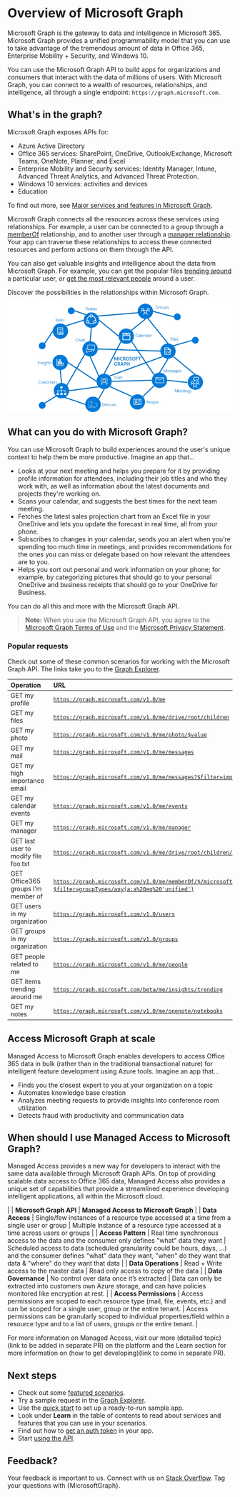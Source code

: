 # Overview of Microsoft Graph

Microsoft Graph is the gateway to data and intelligence in Microsoft 365. Microsoft Graph provides a unified programmability model that you can use to take advantage of the tremendous amount of data in Office 365, Enterprise Mobility + Security, and Windows 10. 

You can use the Microsoft Graph API to build apps for organizations and consumers that interact with the data of millions of users. With Microsoft Graph, you can connect to a wealth of resources, relationships, and intelligence, all through a single endpoint: `https://graph.microsoft.com`.

## What's in the graph?
Microsoft Graph exposes APIs for:

- Azure Active Directory
- Office 365 services: SharePoint, OneDrive, Outlook/Exchange, Microsoft Teams, OneNote, Planner, and Excel
- Enterprise Mobility and Security services: Identity Manager, Intune, Advanced Threat Analytics, and Advanced Threat Protection.
- Windows 10 services: activities and devices
- Education

To find out more, see 
[Major services and features in Microsoft Graph](../concepts/overview-major-services.md).

Microsoft Graph connects all the resources across these services using relationships. For example, a user can be connected to a group through a [memberOf](../api-reference/v1.0/api/user_list_memberof.md) relationship, and to another user through a [manager relationship](../api-reference/v1.0/api/user_list_manager.md). Your app can traverse these relationships to access these connected resources and perform actions on them through the API.

You can also get valuable insights and intelligence about the data from Microsoft Graph. For example, you can get the popular files [trending around](../api-reference/beta/resources/insights_trending.md) a particular user, or [get the most relevant people](../api-reference/beta/api/user_list_people.md) around a user.

Discover the possibilities in the relationships within Microsoft Graph.

![An image showing the primary resources and relationships that are part of the graph](images/microsoft_graph.png)

## What can you do with Microsoft Graph? 

You can use Microsoft Graph to build experiences around the user's unique context to help them be more productive. Imagine an app that...

- Looks at your next meeting and helps you prepare for it by providing profile information for attendees, including their job titles and who they work with, as well as information about the latest documents and projects they're working on.
- Scans your calendar, and suggests the best times for the next team meeting.
- Fetches the latest sales projection chart from an Excel file in your OneDrive and lets you update the forecast in real time, all from your phone.
- Subscribes to changes in your calendar, sends you an alert when you’re spending too much time in meetings, and provides recommendations for the ones you can miss or delegate based on how relevant the attendees are to you.
- Helps you sort out personal and work information on your phone; for example, by categorizing pictures that should go to your personal OneDrive and business receipts that should go to your OneDrive for Business.

You can do all this and more with the Microsoft Graph API.

>**Note:** When you use the Microsoft Graph API, you agree to the [Microsoft Graph Terms of Use](https://developer.microsoft.com/en-us/graph/docs/misc/terms-of-use) and the [Microsoft Privacy Statement](https://go.microsoft.com/fwlink/?LinkId=521839).

### Popular requests

Check out some of these common scenarios for working with the Microsoft Graph API. The links take you to the [Graph Explorer](https://developer.microsoft.com/en-us/graph/graph-explorer).

| **Operation**	| **URL** |
|:--------------------------|:----------------------------------------|
|   GET my profile |	[`https://graph.microsoft.com/v1.0/me`](https://developer.microsoft.com/graph/graph-explorer/?request=me&version=v1.0) |
|   GET my files | [`https://graph.microsoft.com/v1.0/me/drive/root/children`](https://developer.microsoft.com/graph/graph-explorer/?request=me%2Fdrive%2Froot%2Fchildren&version=v1.0) |
|   GET my photo | [`https://graph.microsoft.com/v1.0/me/photo/$value`](https://developer.microsoft.com/graph/graph-explorer/?request=me%2Fphoto%2F%24value&version=v1.0) |
|   GET my mail |	[`https://graph.microsoft.com/v1.0/me/messages`](https://developer.microsoft.com/graph/graph-explorer/?request=me%2Fmessages&version=v1.0) |
|   GET my high importance email | [`https://graph.microsoft.com/v1.0/me/messages?$filter=importance%20eq%20'high'`](https://developer.microsoft.com/graph/graph-explorer/?request=me%2Fmessages%3F%24filter%3Dimportance%2520eq%2520'high'&version=v1.0) |
|   GET my calendar events |	[`https://graph.microsoft.com/v1.0/me/events`](https://developer.microsoft.com/graph/graph-explorer/?request=me%2Fevents&version=v1.0) |
|   GET my manager	| [`https://graph.microsoft.com/v1.0/me/manager`](https://developer.microsoft.com/graph/graph-explorer/?request=me%2Fmanager&version=v1.0) |
|   GET last user to modify file foo.txt |	[`https://graph.microsoft.com/v1.0/me/drive/root/children/foo.txt/lastModifiedByUser`](https://developer.microsoft.com/graph/graph-explorer/?request=me%2Fdrive%2Froot%2Fchildren%2Ffoo.txt%2FlastModifiedByUser&version=v1.0) |
|   GET Office365 groups I’m member of|	[`https://graph.microsoft.com/v1.0/me/memberOf/$/microsoft.graph.group?$filter=groupTypes/any(a:a%20eq%20'unified')`](https://developer.microsoft.com/graph/graph-explorer/?request=me%2FmemberOf%2F%24%2Fmicrosoft.graph.group%3F%24filter%3DgroupTypes%2Fany(a%3Aa%2520eq%2520'unified')&version=v1.0) |
|   GET users in my organization	 | [`https://graph.microsoft.com/v1.0/users`](https://developer.microsoft.com/graph/graph-explorer/?request=users&version=v1.0) |
|   GET groups in my organization |	[`https://graph.microsoft.com/v1.0/groups`](https://developer.microsoft.com/graph/graph-explorer/?request=groups&version=v1.0) |
|   GET people related to me	| [`https://graph.microsoft.com/v1.0/me/people`](https://developer.microsoft.com/graph/graph-explorer/?request=me%2Fpeople&version=beta)  |
|   GET items trending around me |	[`https://graph.microsoft.com/beta/me/insights/trending`](https://developer.microsoft.com/graph/graph-explorer/?request=me%2Finsights%2Ftrending&version=beta) |
|   GET my notes |	[`https://graph.microsoft.com/v1.0/me/onenote/notebooks`](https://developer.microsoft.com/graph/graph-explorer/?request=me%2Fonenote%2Fnotebooks&version=beta) |

## Access Microsoft Graph at scale

Managed Access to Microsoft Graph enables developers to access Office 365 data in bulk (rather than in the traditional transactional nature) for intelligent feature development using Azure tools. Imagine an app that…
- Finds you the closest expert to you at your organization on a topic 
- Automates knowledge base creation
- Analyzes meeting requests to provide insights into conference room utilization
- Detects fraud with productivity and communication data

## When should I use Managed Access to Microsoft Graph?

Managed Access provides a new way for developers to interact with the same data available through Microsoft Graph APIs. On top of providing scalable data access to Office 365 data, Managed Access also provides a unique set of capabilities that provide a streamlined experience developing intelligent applications, all within the Microsoft cloud.

| | **Microsoft Graph API** | **Managed Access to Microsoft Graph** |
| **Data Access** | Single/few instances of a resource type accessed at a time from a single user or group | Multiple instance of a resource type accessed at a time across users or groups |
| **Access Pattern** | Real time synchronous access to the data and the consumer only defines "what" data they want |  Scheduled access to data (scheduled granularity could be hours, days, …) and the consumer defines "what" data they want, "when" do they want that data & "where" do they want that data |
| **Data Operations** | Read + Write access to the master data | Read only access to copy of the data |
| **Data Governance** | No control over data once it’s extracted | Data can only be extracted into customers own Azure storage, and can have policies monitored like encryption at rest. |
| **Access Permissions** | Access permissions are scoped to each resource type (mail, file, events, etc.) and can be scoped for a single user, group or the entire tenant. | Access permissions can be granularly scoped to individual properties/field within a resource type and to a list of users, groups or the entire tenant. |

For more information on Managed Access, visit our more (detailed topic)(link to be added in separate PR) on the platform and the Learn section for more information on (how to get developing)(link to come in separate PR). 

## Next steps

- Check out some [featured scenarios](../concepts/featured_scenarios.md).
- Try a sample request in the [Graph Explorer](https://developer.microsoft.com/graph/graph-explorer).
- Use the [quick start](https://developer.microsoft.com/graph/quick-start) to set up a ready-to-run sample app.
- Look under **Learn** in the table of contents to read about services and features that you can use in your scenarios. 
- Find out how to [get an auth token](../concepts/auth_overview.md) in your app.
- Start [using the API](../concepts/use_the_api.md).

## Feedback?

Your feedback is important to us. Connect with us on [Stack Overflow](http://stackoverflow.com/questions/tagged/office365+or+microsoftgraph). Tag your questions with {MicrosoftGraph}.

